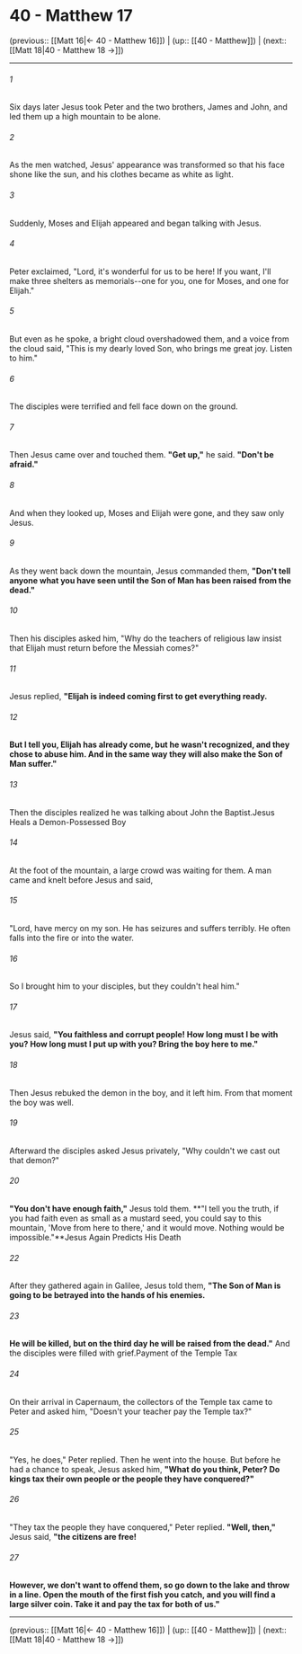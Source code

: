 # 40 - Matthew 17

(previous:: [[Matt 16|← 40 - Matthew 16]]) | (up:: [[40 - Matthew]]) | (next:: [[Matt 18|40 - Matthew 18 →]])

***


###### 1 
Six days later Jesus took Peter and the two brothers, James and John, and led them up a high mountain to be alone. 

###### 2 
As the men watched, Jesus' appearance was transformed so that his face shone like the sun, and his clothes became as white as light. 

###### 3 
Suddenly, Moses and Elijah appeared and began talking with Jesus. 

###### 4 
Peter exclaimed, "Lord, it's wonderful for us to be here! If you want, I'll make three shelters as memorials--one for you, one for Moses, and one for Elijah." 

###### 5 
But even as he spoke, a bright cloud overshadowed them, and a voice from the cloud said, "This is my dearly loved Son, who brings me great joy. Listen to him." 

###### 6 
The disciples were terrified and fell face down on the ground. 

###### 7 
Then Jesus came over and touched them. **"Get up,"** he said. **"Don't be afraid."** 

###### 8 
And when they looked up, Moses and Elijah were gone, and they saw only Jesus. 

###### 9 
As they went back down the mountain, Jesus commanded them, **"Don't tell anyone what you have seen until the Son of Man has been raised from the dead."** 

###### 10 
Then his disciples asked him, "Why do the teachers of religious law insist that Elijah must return before the Messiah comes?" 

###### 11 
Jesus replied, **"Elijah is indeed coming first to get everything ready.** 

###### 12 
**But I tell you, Elijah has already come, but he wasn't recognized, and they chose to abuse him. And in the same way they will also make the Son of Man suffer."** 

###### 13 
Then the disciples realized he was talking about John the Baptist.Jesus Heals a Demon-Possessed Boy 

###### 14 
At the foot of the mountain, a large crowd was waiting for them. A man came and knelt before Jesus and said, 

###### 15 
"Lord, have mercy on my son. He has seizures and suffers terribly. He often falls into the fire or into the water. 

###### 16 
So I brought him to your disciples, but they couldn't heal him." 

###### 17 
Jesus said, **"You faithless and corrupt people! How long must I be with you? How long must I put up with you? Bring the boy here to me."** 

###### 18 
Then Jesus rebuked the demon in the boy, and it left him. From that moment the boy was well. 

###### 19 
Afterward the disciples asked Jesus privately, "Why couldn't we cast out that demon?" 

###### 20 
**"You don't have enough faith,"** Jesus told them. **"I tell you the truth, if you had faith even as small as a mustard seed, you could say to this mountain, 'Move from here to there,' and it would move. Nothing would be impossible."**Jesus Again Predicts His Death 

###### 22 
After they gathered again in Galilee, Jesus told them, **"The Son of Man is going to be betrayed into the hands of his enemies.** 

###### 23 
**He will be killed, but on the third day he will be raised from the dead."** And the disciples were filled with grief.Payment of the Temple Tax 

###### 24 
On their arrival in Capernaum, the collectors of the Temple tax came to Peter and asked him, "Doesn't your teacher pay the Temple tax?" 

###### 25 
"Yes, he does," Peter replied. Then he went into the house. But before he had a chance to speak, Jesus asked him, **"What do you think, Peter? Do kings tax their own people or the people they have conquered?"** 

###### 26 
"They tax the people they have conquered," Peter replied. **"Well, then,"** Jesus said, **"the citizens are free!** 

###### 27 
**However, we don't want to offend them, so go down to the lake and throw in a line. Open the mouth of the first fish you catch, and you will find a large silver coin. Take it and pay the tax for both of us."**

***

(previous:: [[Matt 16|← 40 - Matthew 16]]) | (up:: [[40 - Matthew]]) | (next:: [[Matt 18|40 - Matthew 18 →]])
